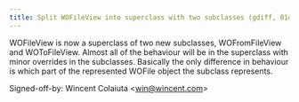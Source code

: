 ```yaml
---
title: Split WOFileView into superclass with two subclasses (gdiff, 01d3ea9)
---
```


WOFileView is now a superclass of two new subclasses, WOFromFileView and WOToFileView. Almost all of the behaviour will be in the superclass with minor overrides in the subclasses. Basically the only difference in behaviour is which part of the represented WOFile object the subclass represents.

Signed-off-by: Wincent Colaiuta &lt;win@wincent.com&gt;

